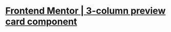 <h1>
<a href="https://ejerciciosfrontendmentor.github.io/3-columnPreviewCardComponent/">
Frontend Mentor | 3-column preview card component
</a>
</h1>
